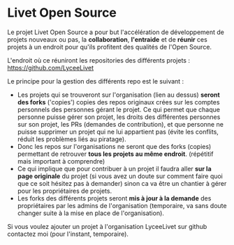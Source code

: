 # Livet Open Source

Le projet Livet Open Source a pour but l'accélération de développement de projets nouveaux ou pas, la **collaboration**, **l'entraide** et de **réunir** ces projets à un endroit pour qu'ils profitent des qualités de l'Open Source.

L'endroit où ce réuniront les repositories des différents projets : https://github.com/LyceeLivet

Le principe pour la gestion des différents repo est le suivant :
- Les projets qui se trouveront sur l'organisation (lien au dessus) **seront des forks** ('copies') copies des repos originaux crées sur les comptes personnels des personnes gérant le projet. Ce qui permet que chaque personne puisse gérer son projet, les droits des différentes personnes sur son projet, les PRs (demandes de contribution), et que personne ne puisse supprimer un projet qui ne lui appartient pas (évite les conflits, réduit les problèmes liés au piratage). 
- Donc les repos sur l'organisations ne seront que des forks (copies) permettant de retrouver **tous les projets au même endroit**. (répétitif mais important à comprendre)
- Ce qui implique que pour contribuer à un projet il faudra aller __**sur la page originale**__ du projet (si vous avez un doute sur comment faire quoi que ce soit hésitez pas à demander) sinon ca va être un chantier à gérer pour les propriétaires de projets. 
- Les forks des différents projets seront **mis à jour à la demande** des propriétaires par les admins de l'organisation (temporaire, va sans doute changer suite à la mise en place de l'organisation).

Si vous voulez ajouter un projet à l'organisation LyceeLivet sur github contactez moi (pour l'instant, temporaire).
